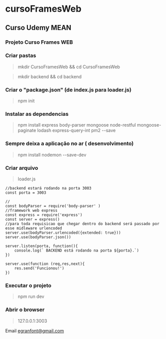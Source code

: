 # cursoFramesWeb
## Curso Udemy MEAN
### Projeto Curso Frames WEB

### Criar pastas
> mkdir CursoFramesWeb && cd CursoFramesWeb

> mkdir backend && cd backend

### Criar o "package.json"  (de index.js para loader.js)
> npm init

### Instalar as dependencias
> npm install express body-parser mongoose node-restful mongoose-paginate lodash express-query-int pm2 --save

### Sempre deixa a aplicação no ar ( desenvolvimento)
>npm install nodemon --save-dev

### Criar arquivo
> loader.js
```
//backend estará rodando na porta 3003
const porta = 3003

//
const bodyParser = require('body-parser' )
//framework web express
const express = require('express')
const server = express()
//para toda requisicao que chegar dentro do backend será passado por esse midleware urlencoded
server.use(bodyParser.urlencoded({extended: true}))
server.use(bodyParser.json())

server.listen(porta, function(){
    console.log(` BACKEND está rodando na porta ${porta}.`)
})

server.use(function (req,res,next){
    res.send('Funcionou!')
})
```
### Executar o projeto 
> npm run dev

### Abrir o browser 
> 127.0.0.1:3003

Email [egranfont@gmail.com](egranfont@gmail.com)
